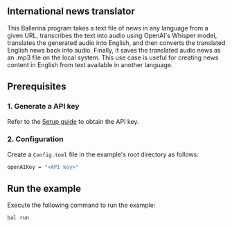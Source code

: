 ## International news translator

This Ballerina program takes a text file of news in any language from a given URL, transcribes the text into audio using OpenAI's Whisper model, translates the generated audio into English, and then converts the translated English news back into audio. Finally, it saves the translated audio news as an .mp3 file on the local system. This use case is useful for creating news content in English from text available in another language.

## Prerequisites

### 1. Generate a API key

Refer to the [Setup guide](https://central.ballerina.io/ballerinax/openai.audio/latest#setup-guide) to obtain the API key.

### 2. Configuration

Create a `Config.toml` file in the example's root directory as follows:

```bash
openAIKey = "<API key>"
```

## Run the example

Execute the following command to run the example:

```bash
bal run
```